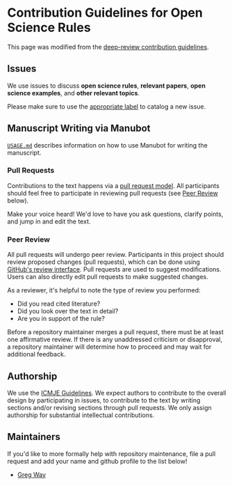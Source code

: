 # Contribution Guidelines for Open Science Rules

This page was modified from the [deep-review contribution guidelines](https://github.com/greenelab/deep-review/blob/5e00ddd30d79f527129de25ef02566a39bd6358d/CONTRIBUTING.md).

## Issues

We use issues to discuss **open science rules**, **relevant papers**, **open science examples**, and **other relevant topics**.

Please make sure to use the [appropriate label](https://github.com/carpenterlab/open-science-rules/labels) to catalog a new issue.

## Manuscript Writing via Manubot

[`USAGE.md`](USAGE.md) describes information on how to use Manubot for writing the manuscript.

### Pull Requests

Contributions to the text happens via a [pull request model](https://help.github.com/en/articles/about-pull-requests).
All participants should feel free to participate in reviewing pull requests (see [Peer Review](#Peer-Review) below).

Make your voice heard!
We'd love to have you ask questions, clarify points, and jump in and edit the text.

### Peer Review

All pull requests will undergo peer review.
Participants in this project should review proposed changes (pull requests), which can be done using [GitHub's review interface](https://help.github.com/articles/about-pull-request-reviews/ "GitHub: about pull request reviews").
Pull requests are used to suggest modifications.
Users can also directly edit pull requests to make suggested changes.

As a reviewer, it's helpful to note the type of review you performed:

* Did you read cited literature?
* Did you look over the text in detail?
* Are you in support of the rule?

Before a repository maintainer merges a pull request, there must be at least one affirmative review.
If there is any unaddressed criticism or disapproval, a repository maintainer will determine how to proceed and may wait for additional feedback.

## Authorship

We use the [ICMJE Guidelines](http://www.icmje.org/recommendations/browse/roles-and-responsibilities/defining-the-role-of-authors-and-contributors.html).
We expect authors to contribute to the overall design by participating in issues, to contribute to the text by writing sections and/or revising sections through pull requests.
We only assign authorship for substantial intellectual contributions.

## Maintainers

If you'd like to more formally help with repository maintenance, file a pull request and add your name and github profile to the list below!

* [Greg Way](https://github.com/gwaygenomics)
